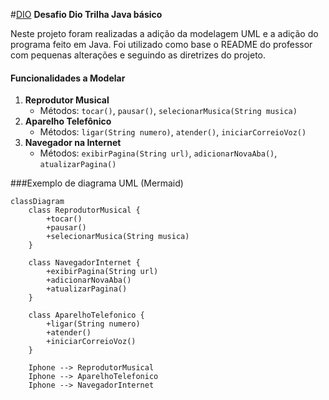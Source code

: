 #[DIO](www.dio.me) __Desafio Dio Trilha Java básico__

Neste projeto foram realizadas a adição da modelagem UML e a adição do programa feito em Java.
Foi utilizado como base o README do professor com pequenas alterações e seguindo as diretrizes do projeto.

#### Funcionalidades a Modelar
1. **Reprodutor Musical**
    - Métodos: `tocar()`, `pausar()`, `selecionarMusica(String musica)`
2. **Aparelho Telefônico**
    - Métodos: `ligar(String numero)`, `atender()`, `iniciarCorreioVoz()`
3. **Navegador na Internet**
    - Métodos: `exibirPagina(String url)`, `adicionarNovaAba()`, `atualizarPagina()`

###Exemplo de diagrama UML (Mermaid)
```mermaid 
classDiagram
    class ReprodutorMusical {
	    +tocar()
	    +pausar()
	    +selecionarMusica(String musica)
    }

    class NavegadorInternet {
	    +exibirPagina(String url)
	    +adicionarNovaAba()
	    +atualizarPagina()
    }

    class AparelhoTelefonico {
	    +ligar(String numero)
	    +atender()
	    +iniciarCorreioVoz()
    }

    Iphone --> ReprodutorMusical
    Iphone --> AparelhoTelefonico
    Iphone --> NavegadorInternet
```
